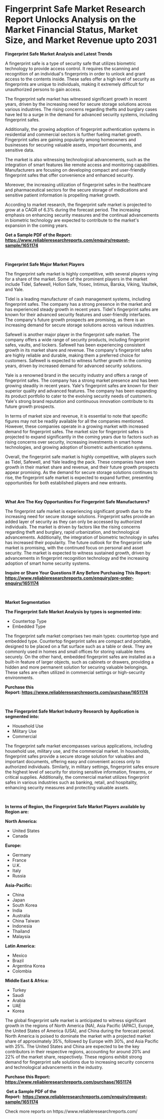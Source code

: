 <p><h1>Fingerprint Safe Market Research Report Unlocks Analysis on the Market Financial Status, Market Size, and Market Revenue upto 2031</h1></p><p><strong>Fingerprint Safe Market Analysis and Latest Trends</strong></p>
<p><p>A fingerprint safe is a type of security safe that utilizes biometric technology to provide access control. It requires the scanning and recognition of an individual's fingerprints in order to unlock and grant access to the contents inside. These safes offer a high level of security as fingerprints are unique to individuals, making it extremely difficult for unauthorized persons to gain access.</p><p>The fingerprint safe market has witnessed significant growth in recent years, driven by the increasing need for secure storage solutions across various industries. The rising concerns regarding thefts and burglary cases have led to a surge in the demand for advanced security systems, including fingerprint safes.</p><p>Additionally, the growing adoption of fingerprint authentication systems in residential and commercial sectors is further fueling market growth. Fingerprint safes are gaining popularity among homeowners and businesses for securing valuable assets, important documents, and sensitive data.</p><p>The market is also witnessing technological advancements, such as the integration of smart features like remote access and monitoring capabilities. Manufacturers are focusing on developing compact and user-friendly fingerprint safes that offer convenience and enhanced security.</p><p>Moreover, the increasing utilization of fingerprint safes in the healthcare and pharmaceutical sectors for the secure storage of medications and sensitive patient information is propelling market growth.</p><p>According to market research, the fingerprint safe market is projected to grow at a CAGR of 6.3% during the forecast period. The increasing emphasis on enhancing security measures and the continual advancements in biometric technology are expected to contribute to the market's expansion in the coming years.</p></p>
<p><strong>Get a Sample PDF of the Report:&nbsp; <a href="https://www.reliableresearchreports.com/enquiry/request-sample/1651174">https://www.reliableresearchreports.com/enquiry/request-sample/1651174</a></strong></p>
<p>&nbsp;</p>
<p><strong>Fingerprint Safe Major Market Players</strong></p>
<p><p>The fingerprint safe market is highly competitive, with several players vying for a share of the market. Some of the prominent players in the market include Tidel, Safewell, Hollon Safe, Yosec, Intimus, Barska, Viking, Vaultek, and Yale. </p><p>Tidel is a leading manufacturer of cash management systems, including fingerprint safes. The company has a strong presence in the market and has experienced steady growth in recent years. Tidel's fingerprint safes are known for their advanced security features and user-friendly interfaces. The company's future growth prospects are promising, as there is an increasing demand for secure storage solutions across various industries.</p><p>Safewell is another major player in the fingerprint safe market. The company offers a wide range of security products, including fingerprint safes, vaults, and lockers. Safewell has been experiencing consistent growth in its market share and revenue. The company's fingerprint safes are highly reliable and durable, making them a preferred choice for customers. Safewell is expected to witness further growth in the coming years, driven by increased demand for advanced security solutions.</p><p>Yale is a renowned brand in the security industry and offers a range of fingerprint safes. The company has a strong market presence and has been growing steadily in recent years. Yale's fingerprint safes are known for their superior quality and advanced features. The company has been expanding its product portfolio to cater to the evolving security needs of customers. Yale's strong brand reputation and continuous innovation contribute to its future growth prospects.</p><p>In terms of market size and revenue, it is essential to note that specific figures may not be readily available for all the companies mentioned. However, these companies operate in a growing market with increased demand for fingerprint safes. The market size for fingerprint safes is projected to expand significantly in the coming years due to factors such as rising concerns over security, increasing investments in smart home technologies, and growing adoption of biometric authentication systems.</p><p>Overall, the fingerprint safe market is highly competitive, with players such as Tidel, Safewell, and Yale leading the pack. These companies have seen growth in their market share and revenue, and their future growth prospects appear promising. As the demand for secure storage solutions continues to rise, the fingerprint safe market is expected to expand further, presenting opportunities for both established players and new entrants.</p></p>
<p>&nbsp;</p>
<p><strong>What Are The Key Opportunities For Fingerprint Safe Manufacturers?</strong></p>
<p><p>The fingerprint safe market is experiencing significant growth due to the increasing need for secure storage solutions. Fingerprint safes provide an added layer of security as they can only be accessed by authorized individuals. The market is driven by factors like the rising concerns regarding theft and burglary, rapid urbanization, and technological advancements. Additionally, the integration of biometric technology in safes has increased their popularity. The future outlook for the fingerprint safe market is promising, with the continued focus on personal and asset security. The market is expected to witness sustained growth, driven by advancements in fingerprint recognition technology and the increasing adoption of smart home security systems.</p></p>
<p><strong>Inquire or Share Your Questions If Any Before Purchasing This Report: <a href="https://www.reliableresearchreports.com/enquiry/pre-order-enquiry/1651174">https://www.reliableresearchreports.com/enquiry/pre-order-enquiry/1651174</a></strong></p>
<p>&nbsp;</p>
<p><strong>Market Segmentation</strong></p>
<p><strong>The Fingerprint Safe Market Analysis by types is segmented into:</strong></p>
<p><ul><li>Countertop Type</li><li>Embedded Type</li></ul></p>
<p><p>The fingerprint safe market comprises two main types: countertop type and embedded type. Countertop fingerprint safes are compact and portable, designed to be placed on a flat surface such as a table or desk. They are commonly used in homes and small offices for storing valuable items securely. On the other hand, embedded fingerprint safes are installed as a built-in feature of larger objects, such as cabinets or drawers, providing a hidden and more permanent solution for securing valuable belongings. These safes are often utilized in commercial settings or high-security environments.</p></p>
<p><strong>Purchase this Report:&nbsp;<a href="https://www.reliableresearchreports.com/purchase/1651174">https://www.reliableresearchreports.com/purchase/1651174</a></strong></p>
<p>&nbsp;</p>
<p><strong>The Fingerprint Safe Market Industry Research by Application is segmented into:</strong></p>
<p><ul><li>Household Use</li><li>Military Use</li><li>Commercial</li></ul></p>
<p><p>The fingerprint safe market encompasses various applications, including household use, military use, and the commercial market. In households, fingerprint safes provide a secure storage solution for valuables and important documents, offering easy and convenient access only to authorized individuals. Similarly, in military settings, fingerprint safes ensure the highest level of security for storing sensitive information, firearms, or critical supplies. Additionally, the commercial market utilizes fingerprint safes in various industries such as banking, retail, and hospitality, enhancing security measures and protecting valuable assets.</p></p>
<p>&nbsp;</p>
<p><strong>In terms of Region, the Fingerprint Safe Market Players available by Region are:</strong></p>
<p>
    <p> <strong> North America: </strong>
        <ul>
            <li>United States</li>
            <li>Canada</li>
        </ul>
        </p> 
    <p> <strong> Europe: </strong>
        <ul>
            <li>Germany</li>
            <li>France</li>
            <li>U.K.</li>
            <li>Italy</li>
            <li>Russia</li>
        </ul>
        </p> 
    <p> <strong> Asia-Pacific: </strong>
        <ul>
            <li>China</li>
            <li>Japan</li>
            <li>South Korea</li>
            <li>India</li>
            <li>Australia</li>
            <li>China Taiwan</li>
            <li>Indonesia</li>
            <li>Thailand</li>
            <li>Malaysia</li>
        </ul>
        </p> 
    <p> <strong> Latin America: </strong>
        <ul>
            <li>Mexico</li>
            <li>Brazil</li>
            <li>Argentina Korea</li>
            <li>Colombia</li>
        </ul>
        </p> 
    <p> <strong> Middle East & Africa: </strong>
        <ul>
            <li>Turkey</li>
            <li>Saudi</li>
            <li>Arabia</li>
            <li>UAE</li>
            <li>Korea</li>
        </ul>
    </p>
    </p>
<p><p>The global fingerprint safe market is anticipated to witness significant growth in the regions of North America (NA), Asia Pacific (APAC), Europe, the United States of America (USA), and China during the forecast period. North America is poised to dominate the market with a projected market share of approximately 35%, followed by Europe with 30%, and Asia Pacific with 25%. The United States and China are expected to be the key contributors in their respective regions, accounting for around 20% and 22% of the market share, respectively. These regions exhibit strong demand for fingerprint safe solutions due to increasing security concerns and technological advancements in the industry.</p></p>
<p><strong>Purchase this Report: <a href="https://www.reliableresearchreports.com/purchase/1651174">https://www.reliableresearchreports.com/purchase/1651174</a></strong></p>
<p>&nbsp;<strong>Get a Sample PDF of the Report:&nbsp;&nbsp;<a href="https://www.reliableresearchreports.com/enquiry/request-sample/1651174">https://www.reliableresearchreports.com/enquiry/request-sample/1651174</a></strong></p>
<p><strong></strong></p>
<p>Check more reports on https://www.reliableresearchreports.com/</p>